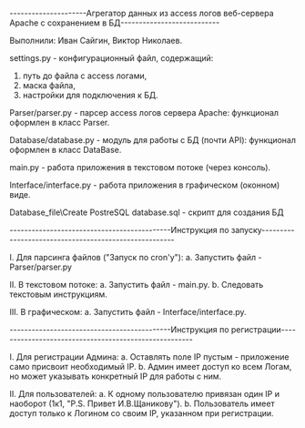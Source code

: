 ---------------------Агрегатор данных из access логов веб-сервера Apache с сохранением в БД---------------------------

Выполнили: Иван Сайгин, Виктор Николаев.

settings.py - конфигурационный файл, содержащий:
1. путь до файла с access логами,
2. маска файла,
3. настройки для подключения к БД.

Parser/parser.py - парсер access логов сервера Apache:
функционал оформлен в класс Parser.

Database/database.py - модуль для работы с БД (почти API):
функционал оформлен в класс DataBase.

main.py - работа приложения в текстовом потоке (через консоль).

Interface/interface.py - работа приложения в графическом (оконном) виде.

Database_file\Create PostreSQL database.sql - скрипт для создания БД

--------------------------------------------Инструкция по запуску------------------------------------------------------


I. Для парсинга файлов ("Запуск по cron'у"):
    а. Запустить файл - Parser/parser.py

II. В текстовом потоке: 
    а. Запустить файл - main.py.
    b. Следовать текстовым инструкциям.

III. В графическом:
    а. Запустить файл - Interface/interface.py.


--------------------------------------------Инструкция по регистрации------------------------------------------------------


I. Для регистрации Админа:
    а. Оставлять поле IP пустым - приложение само присвоит необходимый IP.
    b. Админ имеет доступ ко всем Логам, но может указывать конкретный IP для работы с ним.

II. Для пользователей:
    а. К одному пользователю привязан один IP и наоборот (1к1, "P.S. Привет И.В.Щаникову").
    b. Пользователь имеет доступ только к Логином со своим IP, указанном при регистрации.
